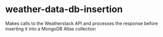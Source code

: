 # weather-data-db-insertion
Makes calls to the Weatherstack API and processes the response before inserting it into a MongoDB Atlas collection
